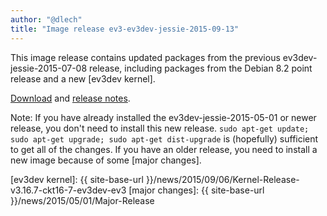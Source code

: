 ```yaml
---
author: "@dlech"
title: "Image release ev3-ev3dev-jessie-2015-09-13"
---
```


This image release contains updated packages from the previous
ev3dev-jessie-2015-07-08 release, including packages from the Debian 8.2 point
release and a new [ev3dev kernel].

[Download] and [release notes].

Note: If you have already installed the ev3dev-jessie-2015-05-01 or newer release, you
don't need to install this new release.
`sudo apt-get update; sudo apt-get upgrade; sudo apt-get dist-upgrade`
is (hopefully) sufficient to get all of the changes. If you have an older release,
you need to install a new image because of some [major changes].

[Download]: https://github.com/ev3dev/ev3dev/releases/tag/ev3-ev3dev-jessie-2015-09-13
[release notes]: https://github.com/ev3dev/ev3dev/blob/master/release-notes/ev3-ev3dev-jessie-2015-09-13.img-release-notes.md
[ev3dev kernel]: {{ site-base-url }}/news/2015/09/06/Kernel-Release-v3.16.7-ckt16-7-ev3dev-ev3
[major changes]: {{ site-base-url }}/news/2015/05/01/Major-Release
